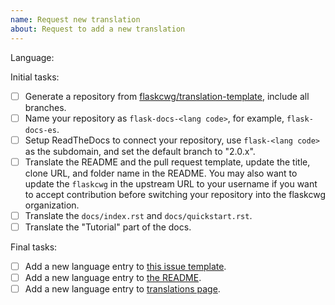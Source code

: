 ```yaml
---
name: Request new translation
about: Request to add a new translation
---
```


<!--
Make sure there isn't an exist issue for the language you request to add.
-->

Language:

<!--
Replace this comment with a short introduction of yourself and your former experience with Flask or translation.
-->

<!--
To become a translation coordinator and create a translation for your language, please complete the following initial tasks in 20 days:
-->

Initial tasks:

- [ ] Generate a repository from [flaskcwg/translation-template](https://github.com/flaskcwg/translation-template), include all branches.
- [ ] Name your repository as `flask-docs-<lang code>`, for example, `flask-docs-es`.
- [ ] Setup ReadTheDocs to connect your repository, use `flask-<lang code>` as the subdomain, and set the default branch to "2.0.x".
- [ ] Translate the README and the pull request template, update the title, clone URL, and folder name in the README. You may also want to update the `flaskcwg` in the upstream URL to your username if you want to accept contribution before switching your repository into the flaskcwg organization.
- [ ] Translate the `docs/index.rst` and `docs/quickstart.rst`.
- [ ] Translate the "Tutorial" part of the docs.

<!--
When you finished the tasks above, leave a comment that includes your repository URL to ping us, we will switch your repository into the flaskcwg organization, then you can work on other chapters or call for other people to contribute.

After that:
-->

Final tasks:

- [ ] Add a new language entry to [this issue template](https://github.com/flaskcwg/translation-coordination/blob/main/README.md).
- [ ] Add a new language entry to [the README](https://github.com/flaskcwg/translation-coordination/blob/main/README.md).
- [ ] Add a new language entry to [translations page](https://github.com/flaskcwg/flaskcwg.github.io/blob/source/templates/translations.html).
